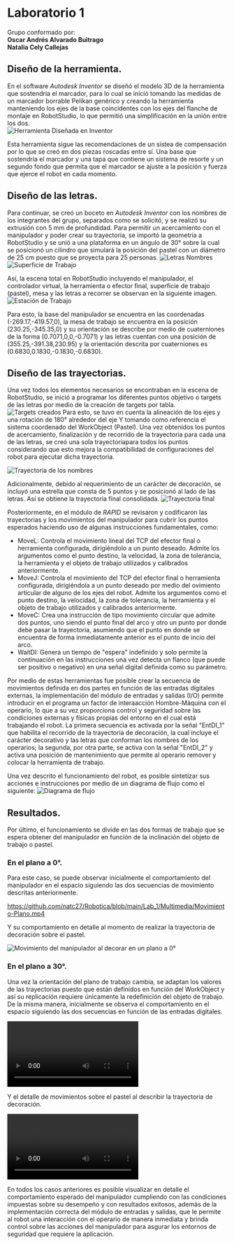 # Laboratorio 1


Grupo conformado por:\
**Oscar Andrés Alvarado Buitrago**\
**Natalia Cely Callejas**

## Diseño de la herramienta.

En el software *Autodesk Inventor* se diseñó el modelo 3D de la herramienta que sostendría el marcador, para lo cual se inició tomando las medidas de un marcador borrable Pelikan genérico y creando la herramienta manteniendo los ejes de la base coincidentes con los ejes del flanche de montaje en RobotStudio, lo que permitió una simplificación en la unión entre los dos.\
![Herramienta Diseñada en Inventor](Multimedia/Herramienta.jpeg)

Esta herramienta sigue las recomendaciones de un sistea de compensación por lo que se creó en dos piezas roscadas entre sí. Una base que sostendría el marcador y una tapa que contiene un sistema de resorte y un segundo fondo que permita que el marcador se ajuste a la posición y fuerza que ejerce el robot en cada momento.

## Diseño de las letras.

Para continuar, se creó un boceto en *Autodesk Inventor* con los nombres de los integrantes del grupo, separados como se solicitó, y se realizó su extrusión con 5 mm de profundidad. Para permitir un acercamiento con el manipulador y poder crear su trayectoria, se importó la geometria a RobotStudio y se unió a una plataforma en un ángulo de 30° sobre la cual se posicionó un cilindro que simulará la posición del pastel con un diámetro de 25 cm puesto que se proyecta para 25 personas.
![Letras Nombres](Multimedia/Nombres.jpeg)
![Superficie de Trabajo](Multimedia/Superficie.png)

Así, la escena total en RobotStudio incluyendo el manipulador, el controlador virtual, la herramienta o efector final, superficie de trabajo (pastel), mesa y las letras a recorrer se observan en la siguiente imagen.
![Estación de Trabajo](Multimedia/Station.png)

Para esto, la base del manipulador se encuentra en las coordenadas (-269.17,-419.57,0), la mesa de trabajo se encuentra en la posición (230.25,-345.35,0) y su orientación se describe por medio de cuaterniones de la forma (0.7071,0,0,-0.7071) y las letras cuentan con una posición de (355.25,-391.38,230.95) y la orientación descrita por cuaterniones es (0.6830,0.1830,-0.1830,-0.6830).

## Diseño de las trayectorias.

Una vez todos los elementos necesarios se encontraban en la escena de RobotStudio, se inició a programar los diferentes puntos objetivo o targets de las letras por medio de la creación de targets por tabla.
![Targets creados](Multimedia/Targets.png)
Para esto, se tuvo en cuenta la alineación de los ejes y una rotación de 180° alrededor del eje Y tomando como referencia el sistema coordenado del WorkObject (Pastel). Una vez obtenidos los puntos de acercamiento, finalización y de recorrido de la trayectoria para cada una de las letras, se creó una sola trayectoriapara todos los puntos considerando que esto mejora la compatibilidad de configuraciones del robot para ejecutar dicha trayectoria.

![Trayectoria de los nombres](Multimedia/Trayectoria_nombres.png)

Adicionalmente, debido al requerimiento de un carácter de decoración, se incluyó una estrella que consta de 5 puntos y se posicionó al lado de las letras. Así se obtiene la trayectoria final consolidada.
![Trayectoria final](Multimedia/Trayectoria_todo.png)

Posteriormente, en el módulo de *RAPID* se revisaron y codificaron las trayectorias y los movimientos del manipulador para cubrir los puntos esperados haciendo uso de algunas instrucciones fundamentales, como:
+ MoveL: Controla el movimiento lineal del TCP del efector final o herramienta configurada, dirigiéndolo a un punto deseado. Admite los argumentos como el punto destino, la velocidad, la zona de tolerancia, la herramienta y el objeto de trabajo utilizados y calibrados anteriormente.
+ MoveJ: Controla el movimiento del TCP del efector final o herramienta configurada, dirigiéndola a un punto deseado por medio del ovimiento articular de alguno de los ejes del robot. Admite los argumentos como el punto destino, la velocidad, la zona de tolerancia, la herramienta y el objeto de trabajo utilizados y calibrados anteriormente.
+ MoveC: Crea una instrucción de tipo movimiento circular que admite dos puntos, uno siendo el punto final del arco y otro un punto por donde debe pasar la trayectoria, asumiendo que el punto en donde se encuentra de forma inmediatamente anterior es el punto de incio del arco.
+ WaitDI: Genera un tiempo de "espera" indefinido y solo permite la continuación en las instrucciones una vez detecta un flanco (que puede ser positivo o negativo) en una señal digital definida como su parámetro.

Por medio de estas herramientas fue posible crear la secuencia de movimientos definida en dos partes en función de las entradas digitales externas, la implementación del módulo de entradas y salidas (I/O) permite introducir en el programa un factor de interaacción Hombre-Máquina con el operario, lo que a su vez proporciona control y seguridad sobre las condiciones externas y físicas propias del entorno en el cual está trabajando el robot. La primera secuencia es activada por la señal "EntDI_1" que habilita el recorrido de la trayectoria de decoración, la cual incluye el carácter decorativo y las letras que conforman los nombres de los operarios; la segunda, por otra parte, se activa con la señal "EntDI_2" y activa una posición de mantenimiento que permite al operario remover y colocar la herramienta de trabajo.

Una vez descrito el funcionamiento del robot, es posible sintetizar sus acciones e instrucciones por medio de un diagrama de flujo como el siguiente:
![Diagrama de flujo](Multimedia/FlujoLab_1.png)

## Resultados.

Por último, el funcionamiento se divide en las dos formas de trabajo que se espera obtener del manipulador en función de la inclinación del objeto de trabajo o pastel.

### En el plano a 0°.
Para este caso, se puede observar inicialmente el comportamiento del manipulador en el espacio siguiendo las dos secuencias de movimiento descritas anteriormente.

https://github.com/natc27/Robotica/blob/main/Lab_1/Multimedia/Movimiento-Plano.mp4

Y su comportamiento en detalle al momento de realizar la trayectoria de decoración sobre el pastel.

![Movimiento del manipulador al decorar en un plano a 0°](https://drive.google.com/drive/folders/1M6V57mzbr8BN2OFxW4aCnVonpXYk-7Yh)

### En el plano a 30°.
Una vez la orientación del plano de trabajo cambia, se adaptan los valores de las trayectorias puesto que están definidos en función del WorkObject y así su replicación requiere únicamente la redefinición del objeto de trabajo. De la misma manera, inicialmente se observa el comportamiento en el espacio siguiendo las dos secuencias en función de las entradas digitales.

![Movimiento del manipulador en el espacio considerando un plano a 30°](./Multimedia/Movimiento-inclinado.mp4)

Y el detalle de movimientos sobre el pastel al describir la trayectoria de decoración.

![Movimiento del manipulador al decorar en un plano a 0°](https://github.com/natc27/Robotica/blob/main/Lab_1/Multimedia/Movimiento-Plano.mp4)


En todos los casos anteriores es posible visualizar en detalle el comportamiento esperado del manipulador cumpliendo con las condiciones impuestas sobre su desempeño y con resultados exitosos, además de la implementación correcta del módulo de entradas y salidas, que le permite al robot una interacción con el operario de manera inmediata y brinda control sobre las acciones del manipulador para asgurar los entornos de seguridad que requiere la aplicación.
